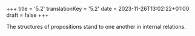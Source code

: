 +++
title = '5.2'
translationKey = '5.2'
date = 2023-11-26T13:02:22+01:00
draft = false
+++

The structures of propositions stand to one another in internal relations.
